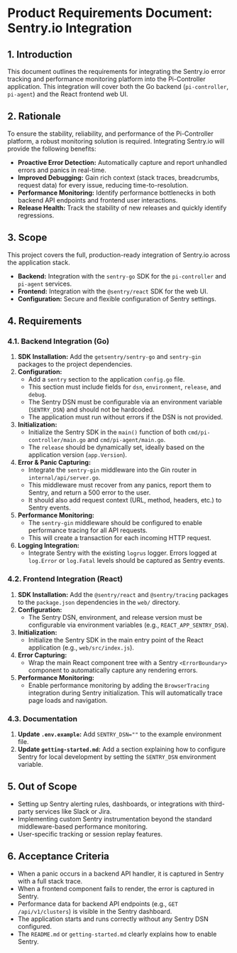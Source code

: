 # Product Requirements Document: Sentry.io Integration

## 1. Introduction

This document outlines the requirements for integrating the Sentry.io error tracking and performance monitoring platform into the Pi-Controller application. This integration will cover both the Go backend (`pi-controller`, `pi-agent`) and the React frontend web UI.

## 2. Rationale

To ensure the stability, reliability, and performance of the Pi-Controller platform, a robust monitoring solution is required. Integrating Sentry.io will provide the following benefits:

*   **Proactive Error Detection:** Automatically capture and report unhandled errors and panics in real-time.
*   **Improved Debugging:** Gain rich context (stack traces, breadcrumbs, request data) for every issue, reducing time-to-resolution.
*   **Performance Monitoring:** Identify performance bottlenecks in both backend API endpoints and frontend user interactions.
*   **Release Health:** Track the stability of new releases and quickly identify regressions.

## 3. Scope

This project covers the full, production-ready integration of Sentry.io across the application stack.

*   **Backend:** Integration with the `sentry-go` SDK for the `pi-controller` and `pi-agent` services.
*   **Frontend:** Integration with the `@sentry/react` SDK for the web UI.
*   **Configuration:** Secure and flexible configuration of Sentry settings.

## 4. Requirements

### 4.1. Backend Integration (Go)

1.  **SDK Installation:** Add the `getsentry/sentry-go` and `sentry-gin` packages to the project dependencies.
2.  **Configuration:**
    *   Add a `sentry` section to the application `config.go` file.
    *   This section must include fields for `dsn`, `environment`, `release`, and `debug`.
    *   The Sentry DSN must be configurable via an environment variable (`SENTRY_DSN`) and should not be hardcoded.
    *   The application must run without errors if the DSN is not provided.
3.  **Initialization:**
    *   Initialize the Sentry SDK in the `main()` function of both `cmd/pi-controller/main.go` and `cmd/pi-agent/main.go`.
    *   The `release` should be dynamically set, ideally based on the application version (`app.Version`).
4.  **Error & Panic Capturing:**
    *   Integrate the `sentry-gin` middleware into the Gin router in `internal/api/server.go`.
    *   This middleware must recover from any panics, report them to Sentry, and return a 500 error to the user.
    *   It should also add request context (URL, method, headers, etc.) to Sentry events.
5.  **Performance Monitoring:**
    *   The `sentry-gin` middleware should be configured to enable performance tracing for all API requests.
    *   This will create a transaction for each incoming HTTP request.
6.  **Logging Integration:**
    *   Integrate Sentry with the existing `logrus` logger. Errors logged at `log.Error` or `log.Fatal` levels should be captured as Sentry events.

### 4.2. Frontend Integration (React)

1.  **SDK Installation:** Add the `@sentry/react` and `@sentry/tracing` packages to the `package.json` dependencies in the `web/` directory.
2.  **Configuration:**
    *   The Sentry DSN, environment, and release version must be configurable via environment variables (e.g., `REACT_APP_SENTRY_DSN`).
3.  **Initialization:**
    *   Initialize the Sentry SDK in the main entry point of the React application (e.g., `web/src/index.js`).
4.  **Error Capturing:**
    *   Wrap the main React component tree with a Sentry `<ErrorBoundary>` component to automatically capture any rendering errors.
5.  **Performance Monitoring:**
    *   Enable performance monitoring by adding the `BrowserTracing` integration during Sentry initialization. This will automatically trace page loads and navigation.

### 4.3. Documentation

1.  **Update `.env.example`:** Add `SENTRY_DSN=""` to the example environment file.
2.  **Update `getting-started.md`:** Add a section explaining how to configure Sentry for local development by setting the `SENTRY_DSN` environment variable.

## 5. Out of Scope

*   Setting up Sentry alerting rules, dashboards, or integrations with third-party services like Slack or Jira.
*   Implementing custom Sentry instrumentation beyond the standard middleware-based performance monitoring.
*   User-specific tracking or session replay features.

## 6. Acceptance Criteria

*   When a panic occurs in a backend API handler, it is captured in Sentry with a full stack trace.
*   When a frontend component fails to render, the error is captured in Sentry.
*   Performance data for backend API endpoints (e.g., `GET /api/v1/clusters`) is visible in the Sentry dashboard.
*   The application starts and runs correctly without any Sentry DSN configured.
*   The `README.md` or `getting-started.md` clearly explains how to enable Sentry.
